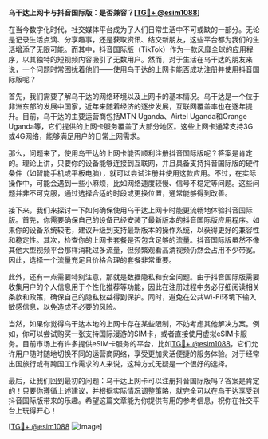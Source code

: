**乌干达上网卡与抖音国际版：是否兼容？[[TG💪+ @esim1088](https://t.me/s/esim1088)]**

在当今数字化时代，社交媒体平台成为了人们日常生活中不可或缺的一部分。无论是记录生活点滴、分享趣事，还是获取资讯、结交新朋友，这些平台都为我们的生活增添了无限可能。而其中，抖音国际版（TikTok）作为一款风靡全球的应用程序，以其独特的短视频内容吸引了无数用户。然而，对于生活在乌干达的朋友来说，一个问题时常困扰着他们——使用乌干达的上网卡能否成功注册并使用抖音国际版呢？

首先，我们需要了解乌干达的网络环境以及上网卡的基本情况。乌干达是一个位于非洲东部的发展中国家，近年来随着经济的逐步发展，互联网覆盖率也在逐年提升。目前，乌干达的主要运营商包括MTN Uganda、Airtel Uganda和Orange Uganda等，它们提供的上网卡服务覆盖了大部分地区。这些上网卡通常支持3G或4G网络，能够满足用户的日常上网需求。

那么，问题来了，使用乌干达的上网卡能否顺利注册抖音国际版呢？答案是肯定的。理论上讲，只要你的设备能够连接到互联网，并且具备支持抖音国际版的硬件条件（如智能手机或平板电脑），就可以尝试注册并使用这款应用。不过，在实际操作中，可能会遇到一些小麻烦，比如网络速度较慢、信号不稳定等问题。这些问题并非不可克服，通过选择合适的时段或更换位置，通常能够得到改善。

接下来，我们来探讨一下如何确保使用乌干达上网卡时能更流畅地体验抖音国际版。首先，你需要确保自己的设备已经安装了最新版本的抖音国际版应用程序。如果你的设备系统较老，建议升级到支持最新版本的操作系统，以获得更好的兼容性和稳定性。其次，检查你的上网卡套餐是否包含足够的流量。抖音国际版虽然不像其他大型视频平台那样消耗过多流量，但频繁观看高清视频仍然会占用不少带宽。因此，选择一个流量充足且价格合理的套餐非常重要。

此外，还有一点需要特别注意，那就是数据隐私和安全问题。由于抖音国际版需要收集用户的个人信息用于个性化推荐等功能，因此在注册过程中务必仔细阅读相关条款和政策，确保自己的隐私权益得到保护。同时，避免在公共Wi-Fi环境下输入敏感信息，以免造成不必要的风险。

当然，如果你觉得乌干达本地的上网卡存在某些限制，不妨考虑其他解决方案。例如，你可以尝试购买一张支持国际漫游的SIM卡，或者直接使用虚拟eSIM卡服务。目前市场上有许多提供eSIM卡服务的平台，比如[TG💪+ @esim1088](https://t.me/s/esim1088)，它们允许用户随时随地切换不同的运营商网络，享受更加灵活便捷的服务体验。对于经常出国旅行或有跨国工作需求的人来说，这种方式无疑是一个很好的选择。

最后，让我们回到最初的问题：乌干达上网卡可以注册抖音国际版吗？答案是肯定的！只要你遵循上述建议，并根据实际情况调整策略，就完全可以在乌干达享受到抖音国际版带来的乐趣。希望这篇文章能为你提供有用的参考信息，祝你在社交平台上玩得开心！

[[TG💪+ @esim1088](https://t.me/s/esim1088) ![Image](https://i.postimg.cc/4NQfJmqS/Snipaste-2025-05-13-00-14-12.png)]
